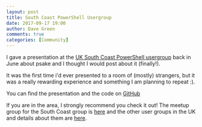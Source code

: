 ```yaml
---
layout: post
title: South Coast PowerShell Usergroup
date: 2017-09-17 19:00
author: Dave Green
comments: true
categories: [Community]
---
```

I gave a presentation at the [UK South Coast PowerShell usergroup](https://twitter.com/UKSthCoastPSUG) back in June about psake and I thought I would post about it (finally!).

It was the first time i'd ever presented to a room of (mostly) strangers, but it was a really rewarding experience and something I am planning to repeat :).

You can find the presentation and the code on [GitHub](https://github.com/powershellorguk/SouthCoast/tree/master/Meetups/2017/June/Build%20automation%20with%20psake)

If you are in the area, I strongly recommend you check it out! The meetup group for the South Coast group is [here](https://www.meetup.com/UK-South-Coast-PowerShell-User-Group) and the other user groups in the UK and details about them are [here](https://powershell.org.uk/about).